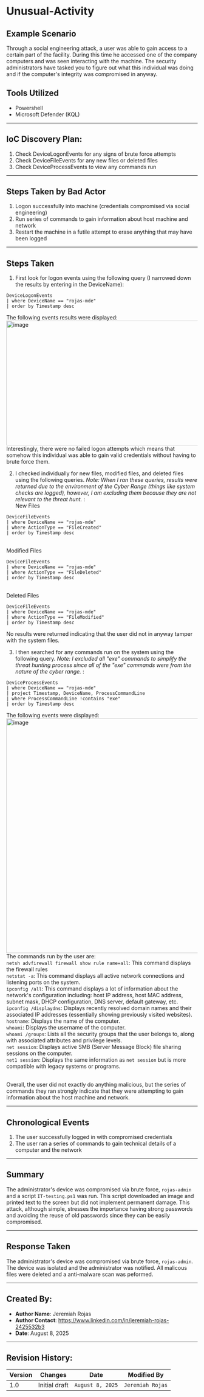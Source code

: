 # Unusual-Activity
## Example Scenario
Through a social engineering attack, a user was able to gain access to a certain part of the facility. During this time he accessed one of the company computers and was seen interacting with the machine. The security administrators have tasked you to figure out what this individual was doing and if the computer's integrity was compromised in anyway.

## Tools Utilized
- Powershell
- Microsoft Defender (KQL)

---

## IoC Discovery Plan:
1. Check DeviceLogonEvents for any signs of brute force attempts
2. Check DeviceFileEvents for any new files or deleted files
3. Check DeviceProcessEvents to view any commands run

---
## Steps Taken by Bad Actor
1. Logon successfully into machine (credentials compromised via social engineering)
2. Run series of commands to gain information about host machine and network
3. Restart the machine in a futile attempt to erase anything that may have been logged
---

## Steps Taken

1. First look for logon events using the following query (I narrowed down the results by entering in the DeviceName):
```kql
DeviceLogonEvents
| where DeviceName == "rojas-mde"
| order by Timestamp desc
```
The following events results were displayed:
<img width="1639" height="328" alt="image" src="https://github.com/user-attachments/assets/82d87d6e-ab4b-4f89-a6f8-fde2e76fffd2" />
Interestingly, there were no failed logon attempts which means that somehow this individual was able to gain valid credentials without having to brute force them.


2. I checked individually for new files, modified files, and deleted files using the following queries. _Note: When I ran these queries, results were returned due to the environment of the Cyber Range (things like system checks are logged), however, I am excluding them because they are not relevant to the threat hunt._ :
</br>New Files
```kql
DeviceFileEvents
| where DeviceName == "rojas-mde"
| where ActionType == "FileCreated"
| order by Timestamp desc
```
</br>Modified Files
```kql
DeviceFileEvents
| where DeviceName == "rojas-mde"
| where ActionType == "FileDeleted"
| order by Timestamp desc
```
</br>Deleted Files
```kql
DeviceFileEvents
| where DeviceName == "rojas-mde"
| where ActionType == "FileModified"
| order by Timestamp desc
```

No results were returned indicating that the user did not in anyway tamper with the system files.

3. I then searched for any commands run on the system using the following query. _Note: I excluded all "exe" commands to simplify the threat hunting process since all of the "exe" commands were from the nature of the cyber range._ :
```kql
DeviceProcessEvents
| where DeviceName == "rojas-mde"
| project Timestamp, DeviceName, ProcessCommandLine
| where ProcessCommandLine !contains "exe"
| order by Timestamp desc
```
The following events were displayed:
<img width="1004" height="617" alt="image" src="https://github.com/user-attachments/assets/c3a2c5ae-73b6-499a-9a7a-430ee39bc48e" />
The commands run by the user are:
</br>```netsh advfirewall firewall show rule name=all```: This command displays the firewall rules
</br>```netstat -a```: This command displays all active network connections and listening ports on the system.
</br>```ipconfig /all```: This command displays a lot of information about the network's configuration including: host IP address, host MAC address, subnet mask, DHCP configuration, DNS server, default gateway, etc.
</br>```ipconfig /displaydns```: Displays recently resolved domain names and their associated IP addresses (essentially showing previously visited websites).
</br>```hostname```: Displays the name of the computer.
</br>```whoami```: Displays the username of the computer.
</br>```whoami /groups```: Lists all the security groups that the user belongs to, along with associated attributes and privilege levels.
</br>```net session```: Displays active SMB (Server Message Block) file sharing sessions on the computer.
</br>```net1 session```: Displays the same information as ```net session``` but is more compatible with legacy systems or programs.

</br>Overall, the user did not exactly do anything malicious, but the series of commands they ran strongly indicate that they were attempting to gain information about the host machine and network. 

---

## Chronological Events

1. The user successfully logged in with compromised credentials
2. The user ran a series of commands to gain technical details of a computer and the network

---

## Summary

The administrator's device was compromised via brute force, ```rojas-admin``` and a script ```IT-testing.ps1``` was run. This script downloaded an image and printed text to the screen but did not implement permanent damage. This attack, although simple, stresses the importance having strong passwords and avoiding the reuse of old passwords since they can be easily compromised.

---

## Response Taken
The administrator's device was compromised via brute force, ```rojas-admin```. The device was isolated and the administrator was notified. All malicous files were deleted and a anti-malware scan was peformed.

---

## Created By:
- **Author Name**: Jeremiah Rojas
- **Author Contact**: https://www.linkedin.com/in/jeremiah-rojas-2425532b3
- **Date**: August 8, 2025

---

## Revision History:
| **Version** | **Changes**                   | **Date**         | **Modified By**   |
|-------------|-------------------------------|------------------|-------------------|
| 1.0         | Initial draft                  | `August 8, 2025`  | `Jeremiah Rojas`   
